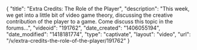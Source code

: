 {
    "title": "Extra Credits: The Role of the Player",
    "description": "This week, we get into a little bit of video game theory, discussing the creative contribution of the player to a game. Come discuss this topic in the forums...",
    "videoid": "191762",
    "date_created": "1406055194",
    "date_modified": "1418181774",
    "type": "captivate",
    "layout": "video",
    "url": "\/v\/extra-credits-the-role-of-the-player\/191762"
}